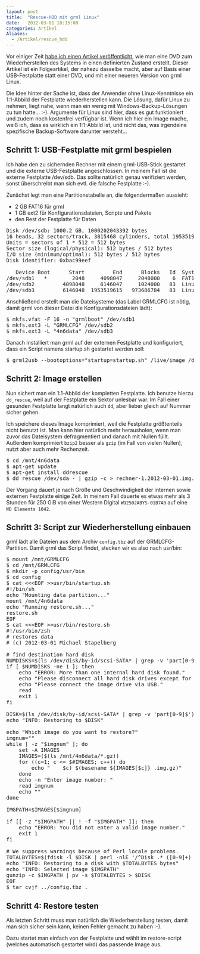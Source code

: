 ```yaml
---
layout: post
title:  "Rescue-HDD mit grml Linux"
date:   2012-03-01 18:15:00
categories: Artikel
Aliases:
  - /Artikel/rescue_hdd
---
```



<p>
Vor einiger Zeit <a href="/Artikel/Restore_DVD">habe ich einen Artikel
veröffentlicht</a>, wie man eine DVD zum Wiederherstellen des Systems in einen
definierten Zustand erstellt. Dieser Artikel ist ein Folgeartikel, der nahezu
dasselbe macht, aber auf Basis einer USB-Festplatte statt einer DVD, und mit
einer neueren Version von grml Linux.
</p>

<p>
Die Idee hinter der Sache ist, dass der Anwender ohne Linux-Kenntnisse ein
1:1-Abbild der Festplatte wiederherstellen kann. Die Lösung, dafür Linux zu
nehmen, liegt nahe, wenn man ein wenig mit Windows-Backup-Lösungen zu tun
hatte… :-). Argumente für Linux sind hier, dass es gut funktioniert und zudem
noch kostenfrei verfügbar ist. Wenn ich hier ein Image mache, weiß ich, dass es
wirklich ein 1:1-Abbild ist, und nicht das, was irgendeine spezifische
Backup-Software darunter versteht…
</p>

<h2>Schritt 1: USB-Festplatte mit grml bespielen</h2>

<p>
Ich habe den zu sichernden Rechner mit einem grml-USB-Stick gestartet und die
externe USB-Festplatte angeschlossen. In meinem Fall ist die externe Festplatte
/dev/sdb. Das sollte natürlich genau verifiziert werden, sonst überschreibt man
sich evtl. die falsche Festplatte :-).
</p>

<p>
Zunächst legt man eine Partitionstabelle an, die folgendermaßen aussieht:
<ul>
<li>2 GB FAT16 für grml</li>
<li>1 GB ext2 für Konfigurationsdateien, Scripte und Pakete</li>
<li>den Rest der Festplatte für Daten</li>
</ul>
</p>

<pre>
Disk /dev/sdb: 1000.2 GB, 1000202043392 bytes
16 heads, 32 sectors/track, 3815468 cylinders, total 1953519616 sectors
Units = sectors of 1 * 512 = 512 bytes
Sector size (logical/physical): 512 bytes / 512 bytes
I/O size (minimum/optimal): 512 bytes / 512 bytes
Disk identifier: 0xbac99eef

   Device Boot      Start         End      Blocks   Id  System
/dev/sdb1   *        2048     4098047     2048000    6  FAT16
/dev/sdb2         4098048     6146047     1024000   83  Linux
/dev/sdb3         6146048  1953519615   973686784   83  Linux
</pre>

<p>
Anschließend erstellt man die Dateisysteme (das Label GRMLCFG ist nötig, damit
grml von dieser Datei die Konfigurationsdateien lädt):
</p>

<pre>
$ mkfs.vfat -F 16 -n "grmlboot" /dev/sdb1
$ mkfs.ext3 -L "GRMLCFG" /dev/sdb2
$ mkfs.ext3 -L "4n6data" /dev/sdb3
</pre>

<p>
Danach installiert man grml auf der externen Festplatte und konfiguriert, dass
ein Script namens startup.sh gestartet werden soll:
</p>

<pre>
$ grml2usb --bootoptions="startup=startup.sh" /live/image /dev/sdb1
</pre>

<h2>Schritt 2: Image erstellen</h2>

<p>
Nun sichert man ein 1:1-Abbild der kompletten Festplatte. Ich benutze hierzu
<code>dd_rescue</code>, weil auf der Festplatte ein Sektor unlesbar war. Im
Fall einer gesunden Festplatte langt natürlich auch <code>dd</code>, aber
lieber gleich auf Nummer sicher gehen.
</p>

<p>
Ich speichere dieses Image komprimiert, weil die Festplatte größtenteils nicht
benutzt ist. Man kann hier natürlich mehr herausholen, wenn man zuvor das
Dateisystem defragmentiert und danach mit Nullen füllt. Außerdem komprimiert
<code>bzip2</code> besser als <code>gzip</code> (im Fall von vielen Nullen),
nutzt aber auch mehr Rechenzeit.
</p>

<pre>
$ cd /mnt/4n6data
$ apt-get update
$ apt-get install ddrescue
$ dd_rescue /dev/sda - | gzip -c > rechner-1.2012-03-01.img.gz
</pre>

<p>
Der Vorgang dauert je nach Größe und Geschwindigkeit der internen sowie
externen Festplatte einige Zeit. In meinem Fall dauerte es etwas mehr als 3
Stunden für 250 GiB von einer Western Digital <code>WD2502ABYS-01B7A0</code>
auf eine <code>WD Elements 1042</code>.
</p>

<h2>Schritt 3: Script zur Wiederherstellung einbauen</h2>

<p>
grml lädt alle Dateien aus dem Archiv <code>config.tbz</code> auf der
GRMLCFG-Partition. Damit grml das Script findet, stecken wir es also nach
usr/bin:
</p>

<pre>
$ mount /mnt/GRMLCFG
$ cd /mnt/GRMLCFG
$ mkdir -p config/usr/bin
$ cd config
$ cat &lt;&lt;&lt;EOF &gt;&gt;usr/bin/startup.sh
#!/bin/sh
echo "Mounting data partition..."
mount /mnt/4n6data
echo "Running restore.sh..."
restore.sh
EOF
$ cat &lt;&lt;&lt;EOF &gt;&gt;usr/bin/restore.sh
#!/usr/bin/zsh
# restores data
# (c) 2012-03-01 Michael Stapelberg

# find destination hard disk
NUMDISKS=$(ls /dev/disk/by-id/scsi-SATA* | grep -v 'part[0-9]$' | wc -l)
if [ $NUMDISKS -ne 1 ]; then
	echo "ERROR: More than one internal hard disk found."
	echo "Please disconnect all hard disk drives except for the one to restore on."
	echo "Please connect the image drive via USB."
	read
	exit 1
fi

DISK=$(ls /dev/disk/by-id/scsi-SATA* | grep -v 'part[0-9]$')
echo "INFO: Restoring to $DISK"

echo "Which image do you want to restore?"
imgnum=""
while [ -z "$imgnum" ]; do
	set -A IMAGES
	IMAGES=($(ls /mnt/4n6data/*.gz))
	for ((c=1; c <= $#IMAGES; c++)) do
		echo "    $c) $(basename ${IMAGES[$c]} .img.gz)"
	done
	echo -n "Enter image number: "
	read imgnum
	echo ""
done

IMGPATH=$IMAGES[$imgnum]

if [[ -z "$IMGPATH" || ! -f "$IMGPATH" ]]; then
	echo "ERROR: You did not enter a valid image number."
	exit 1
fi

# We suppress warnings because of Perl locale problems.
TOTALBYTES=$(fdisk -l $DISK | perl -nlE '/^Disk .* ([0-9]+) bytes$/ && say $1' 2>/dev/null)
echo "INFO: Restoring to a disk with $TOTALBYTES bytes"
echo "INFO: Selected image $IMGPATH"
gunzip -c $IMGPATH | pv -s $TOTALBYTES > $DISK
EOF
$ tar cvjf ../config.tbz .
</pre>

<h2>Schritt 4: Restore testen</h2>

<p>
Als letzten Schritt muss man natürlich die Wiederherstellung testen, damit man
sich sicher sein kann, keinen Fehler gemacht zu haben :-).
</p>

<p>
Dazu startet man einfach von der Festplatte und wählt im restore-script
(welches automatisch gestartet wird) das passende Image aus.
</p>
